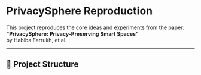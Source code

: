 # PrivacySphere Reproduction

This project reproduces the core ideas and experiments from the paper:  
**"PrivacySphere: Privacy-Preserving Smart Spaces"**  
by Habiba Farrukh, et al.

---

## 📁 Project Structure
